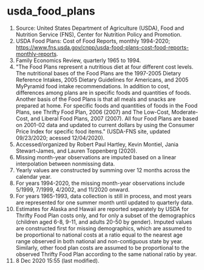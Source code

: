 # usda_food_plans

1.  Source: United States Department of Agriculture (USDA), Food and Nutrition Service (FNS), Center for Nutrition Policy and Promotion.
2.  USDA Food Plans: Cost of Food Reports, monthly 1994-2020; https://www.fns.usda.gov/cnpp/usda-food-plans-cost-food-reports-monthly-reports.
3.  Family Economics Review, quarterly 1965 to 1994.
4.  "The Food Plans represent a nutritious diet at four different cost levels. The nutritional bases of the Food Plans are the 1997-2005 Dietary Reference Intakes, 2005 Dietary Guidelines for Americans, and 2005 MyPyramid food intake recommendations. In addition to cost, differences among plans are in specific foods and quantities of foods. Another basis of the Food Plans is that all meals and snacks are prepared at home. For specific foods and quantities of foods in the Food Plans, see Thrifty Food Plan, 2006 (2007) and The Low-Cost, Moderate-Cost, and Liberal Food Plans, 2007 (2007). All four Food Plans are based on 2001-02 data and updated to current dollars by using the Consumer Price Index for specific food items." (USDA-FNS site, updated 09/23/2020; acessed 12/04/2020).
5.  Accessed/organized by Robert Paul Hartley, Kevin Montiel, Jania Stewart-James, and Lauren Toppenberg (2020).
6.  Missing month-year observations are imputed based on a linear interpolation between nonmissing data.
 7.  Yearly values are constructed by summing over 12 months across the calendar year.
8.  For years 1994-2020, the missing month-year observations include 5/1999, 7/1999, 4/2002, and 11/2020 onward.
9.  For years 1965-1993, data collection is still in process, and most years are represented for one summer month until updated to quarterly data.
10.  Estimates for Alaska and Hawaii are reported separately by USDA for Thrifty Food Plan costs only, and for only a subset of the demographics (children aged 6-8, 9-11, and adults 20-50 by gender). Imputed values are constructed first for missing demographics, which are assumed to be proportional to national costs at a ratio equal to the nearest age range observed in both national and non-contiguous state by year.  Similarly, other food plan costs are assumed to be proportional to the observed Thrifty Food Plan according to the same national ratio by year.
11.  8 Dec 2020 15:55 (last modified).

